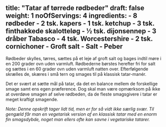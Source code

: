 title: "Tatar af tørrede rødbeder"
draft: false
weight: 1
noOfServings: 4
ingredients:
	- 8 rødbeder
	- 2 tsk. kapers
	- 1 tsk. ketchup
	- 3 tsk. finthakkede skalotteløg
	- ½ tsk. dijonsennep
	- 3 dråber Tabasco
	- 4 tsk. Worcestershire
	- 2 tsk. cornichoner
	- Groft salt
	- Salt
	- Peber
---

Rødbeder skylles, tørres, sættes på et leje af groft salt og bages
indtil møre i en 200 grader ovn uden varmluft. Rødbederne børstes
herefter fri for salt og sættes i en 60 grader ovn uden varmluft natten
over. Efterfølgende skrælles de, skæres i små tern og smages til på
klassisk tatar-manér.

Det er svært at sætte mål på tatar, da det en balance mellem de
forskellige smage samt ens egen præference. Dog skal man være opmærksom
på ikke at overdøve smagen af selve rødbeden, da de fleste smagsgivere i
tatar er meget kraftigt smagende.

*Note: Denne opskrift tager lidt tid, men er for så vidt ikke særlig
svær. Til gengæld får man en vegetarisk version af en klassisk tatar med
en enorm fin smagsdybde, noget man ellers ofte kan savne i vegetariske
tatarer.*

